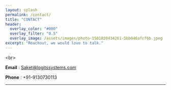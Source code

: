 ```yaml
---
layout: splash
permalink: /contact/
title: "CONTACT"
header:
  overlay_color: "#000"
  overlay_filter: "0.5"
  overlay_image: /assets/images/photo-1501820434261-5bb046afcf6b.jpeg
excerpt: "Reachout, we would love to talk."
---
```


<br\>

**Email** : [Saket@logitssystems.com](saket@logitssystems.com)

**Phone** : +91-9130730113

---
